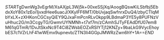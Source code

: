 $START$gDwnWg3vEgrM/XsAXjpL3Wj5k+00xeSSjXq/AoogBQswKiLSbfbj5EbdxXoY80x1zEoi1jvxdHee6uacJ/XKyIFF6MT/0bUvjaqSwfnrxDuQ4/zbyCTIqMbYxLX+zXHKonCGCsyQiEY9QJxaFmPcnRLvOkpp9LBdmaP3YE5y8PUFNzVuHhuc2G/m3CcgyTG/GwmrUYNMNh+t7xf7m/zCAmhSJTyFEAdDfU07em8M61qGTmR/1DvJtSkxNc9T4Ci8ZWsbEOZxRSIYTj12KNZy+9baLkG9VycEhoybES7c1VZrLhF41wWEmx9upnevb/ZTN3Ii4GGpJMWRzZwn6hY+1A==$END$
